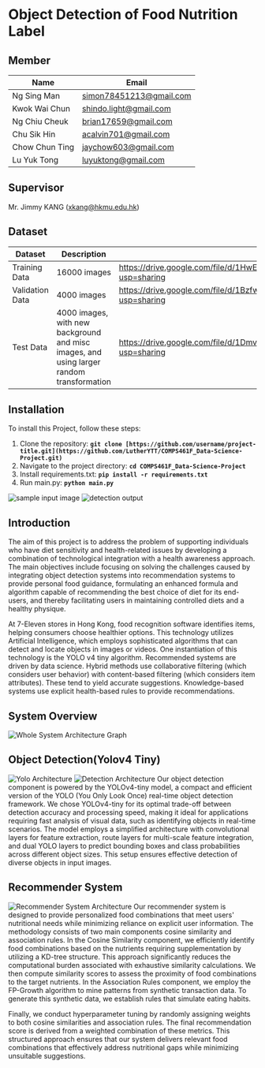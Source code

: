 # **Object Detection of Food Nutrition Label**

## **Member**
| Name | Email |
| --- | --- |
| Ng Sing Man | simon78451213@gmail.com |
| Kwok Wai Chun | shindo.light@gmail.com |
| Ng Chiu Cheuk | brian17659@gmail.com |
| Chu Sik Hin | acalvin701@gmail.com |
| Chow Chun Ting | jaychow603@gmail.com |
| Lu Yuk Tong | luyuktong@gmail.com |

## **Supervisor**
Mr. Jimmy KANG (xkang@hkmu.edu.hk)

## **Dataset**
| Dataset | Description | File | 
| -- | -- | -- |
| Training Data | 16000 images | https://drive.google.com/file/d/1HwEnkcGAbojyMBAgjtRsdpl2rs51Th5U/view?usp=sharing |
| Validation Data | 4000 images | https://drive.google.com/file/d/1BzfwQlHQfW_jAZRO3ChEZ9s40h-5y5FD/view?usp=sharing |
| Test Data | 4000 images, with new background and misc images, and using larger random transformation | https://drive.google.com/file/d/1Dmv40IaUDQy5ZXNWBbU7BXkPswlhlx7J/view?usp=sharing |

## **Installation**
To install this Project, follow these steps:
1. Clone the repository: **`git clone [https://github.com/username/project-title.git](https://github.com/LutherYTT/COMPS461F_Data-Science-Project.git)`**
2. Navigate to the project directory: **`cd COMPS461F_Data-Science-Project`**
3. Install requirements.txt: **`pip install -r requirements.txt`**
4. Run main.py: **`python main.py`**

![sample input image](https://github.com/LutherYTT/COMPS461F_Data-Science-Project/blob/main/assets/images/input.png)
![detection output](https://github.com/LutherYTT/COMPS461F_Data-Science-Project/blob/main/assets/images/output.jpg)

## **Introduction**
The aim of this project is to address the problem of supporting individuals who have diet sensitivity and health-related issues by developing a combination of technological integration with a health awareness approach. The main objectives include focusing on solving the challenges caused by integrating object detection systems into recommendation systems to provide personal food guidance, formulating an enhanced formula and algorithm capable of recommending the best choice of diet for its end-users, and thereby facilitating users in maintaining controlled diets and a healthy physique. 

At 7-Eleven stores in Hong Kong, food recognition software identifies items, helping consumers choose healthier options. This technology utilizes Artificial Intelligence, which employs sophisticated algorithms that can detect and locate objects in images or videos. One instantiation of this technology is the YOLO v4 tiny algorithm. Recommended systems are driven by data science. Hybrid methods use collaborative filtering (which considers user behavior) with content-based filtering (which considers item attributes). These tend to yield accurate suggestions. Knowledge-based systems use explicit health-based rules to provide recommendations. 

## **System Overview**
![Whole System Architecture Graph](https://github.com/LutherYTT/COMPS461F_Data-Science-Project/blob/main/assets/architecture_graph/whole_architecture.drawio.png)

## **Object Detection(Yolov4 Tiny)**
![Yolo Architecture](https://github.com/LutherYTT/COMPS461F_Data-Science-Project/blob/main/assets/architecture_graph/Yolo%20architecture%20fixed.drawio.png)
![Detection Architecture](https://github.com/LutherYTT/COMPS461F_Data-Science-Project/blob/main/assets/architecture_graph/Detection.drawio.png)
Our object detection component is powered by the YOLOv4-tiny model, a compact and efficient version of the YOLO (You Only Look Once) real-time object detection framework. We chose YOLOv4-tiny for its optimal trade-off between detection accuracy and processing speed, making it ideal for applications requiring fast analysis of visual data, such as identifying objects in real-time scenarios. The model employs a simplified architecture with convolutional layers for feature extraction, route layers for multi-scale feature integration, and dual YOLO layers to predict bounding boxes and class probabilities across different object sizes. This setup ensures effective detection of diverse objects in input images.

## Recommender System
![Recommender System Architecture](https://github.com/LutherYTT/COMPS461F_Data-Science-Project/blob/main/assets/architecture_graph/recommender_system_architecture.png)
Our recommender system is designed to provide personalized food combinations that meet users' nutritional needs while minimizing reliance on explicit user information. The methodology consists of two main components cosine similarity and association rules. In the Cosine Similarity component, we efficiently identify food combinations based on the nutrients requiring supplementation by utilizing a KD-tree structure. This approach significantly reduces the computational burden associated with exhaustive similarity calculations. We then compute similarity scores to assess the proximity of food combinations to the target nutrients. In the Association Rules component, we employ the FP-Growth algorithm to mine patterns from synthetic transaction data. To generate this synthetic data, we establish rules that simulate eating habits. 

Finally, we conduct hyperparameter tuning by randomly assigning weights to both cosine similarities and association rules. The final recommendation score is derived from a weighted combination of these metrics. This structured approach ensures that our system delivers relevant food combinations that effectively address nutritional gaps while minimizing unsuitable suggestions. 
